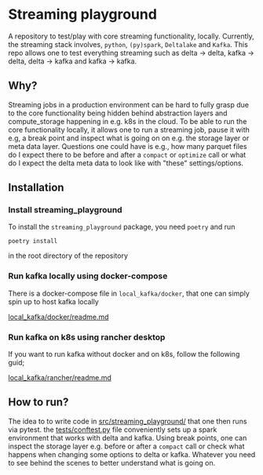 # Streaming playground

A repository to test/play with core streaming functionality, locally. Currently, the streaming stack involves, `python`, `(py)spark`, `Deltalake` and `Kafka`. This repo allows one to test everything streaming such as delta -> delta, kafka -> delta, delta -> kafka and kafka -> kafka.

## Why?
Streaming jobs in a production environment can be hard to fully grasp due to the core functionality being hidden behind abstraction layers and compute_storage happening in e.g. k8s in the cloud. To be able to run the core functionality locally, it allows one to run a streaming job, pause it with e.g, a break point and inspect what is going on on e.g. the storage layer or meta data layer. Questions one could have is e.g., how many parquet files do I expect there to be before and after a `compact` or `optimize` call or what do I expect the delta meta data to look like with "these" settings/options.
## Installation
### Install streaming_playground
To install the `streaming_playground` package, you need `poetry` and run
```
poetry install
```
in the root directory of the repository

### Run kafka locally using docker-compose
There is a docker-compose file in `local_kafka/docker`, that one can simply spin up to host kafka locally

[local_kafka/docker/readme.md](local_kafka/docker/readme.md)


### Run kafka on k8s using rancher desktop
If you want to run kafka without docker and on k8s, follow the following guid;

[local_kafka/rancher/readme.md](local_kafka/rancher/readme.md)

## How to run?
The idea to to write code in [src/streaming_playground/](src/streaming_playground/) that one then runs via pytest. the [tests/conftest.py](tests/conftest.py) file conveniently sets up a spark environment that works with delta and kafka. Using break points, one can inspect the storage layer e.g. before or after a `compact` call or check what happens when changing some options to delta or kafka. Whatever you need to see behind the scenes to better understand what is going on.
